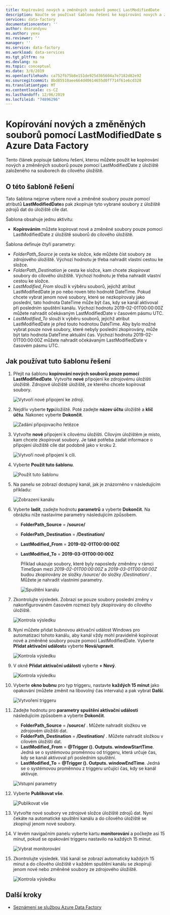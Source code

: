 ```yaml
---
title: Kopírování nových a změněných souborů pomocí LastModifiedDate
description: Naučte se používat šablonu řešení ke kopírování nových a změněných souborů pomocí LastModifiedDate s Azure Data Factory.
services: data-factory
documentationcenter: ''
author: dearandyxu
ms.author: yexu
ms.reviewer: ''
manager: ''
ms.service: data-factory
ms.workload: data-services
ms.tgt_pltfrm: na
ms.devlang: na
ms.topic: conceptual
ms.date: 3/8/2019
ms.openlocfilehash: ca752fb75b8e151de925d3b5604a7e7182d82e92
ms.sourcegitcommit: 8bd85510aee664d40614655d0ff714f61e6cd328
ms.translationtype: MT
ms.contentlocale: cs-CZ
ms.lasthandoff: 12/06/2019
ms.locfileid: "74896296"
---
```

# <a name="copy-new-and-changed-files-by-lastmodifieddate-with-azure-data-factory"></a>Kopírování nových a změněných souborů pomocí LastModifiedDate s Azure Data Factory

Tento článek popisuje šablonu řešení, kterou můžete použít ke kopírování nových a změněných souborů pouze pomocí LastModifiedDate z úložiště založeného na souborech do cílového úložiště. 

## <a name="about-this-solution-template"></a>O této šabloně řešení

Tato šablona nejprve vybere nové a změněné soubory pouze pomocí atributů **LastModifiedDate**a pak zkopíruje tyto vybrané soubory z úložiště zdrojů dat do úložiště cíle dat.

Šablona obsahuje jednu aktivitu:
- **Kopírováním** můžete kopírovat nové a změněné soubory pouze pomocí LastModifiedDate z úložiště souborů do cílového úložiště.

Šablona definuje čtyři parametry:
-  *FolderPath_Source* je cesta ke složce, kde můžete číst soubory ze zdrojového úložiště. Výchozí hodnotu je třeba nahradit vlastní cestou ke složce.
-  *FolderPath_Destination* je cesta ke složce, kam chcete zkopírovat soubory do cílového úložiště. Výchozí hodnotu je třeba nahradit vlastní cestou ke složce.
-  *LastModified_From* slouží k výběru souborů, jejichž atribut LastModifiedDate je po nebo roven této hodnotě DateTime.  Pokud chcete vybrat jenom nové soubory, které se nezkopírovaly jako poslední, tato hodnota DateTime může být čas, kdy se kanál aktivoval při posledním spuštění kanálu. Výchozí hodnotu 2019-02-01T00:00:00Z můžete nahradit očekávaným LastModifiedDate v časovém pásmu UTC. 
-  *LastModified_To* slouží k výběru souborů, jejichž atribut LastModifiedDate je před touto hodnotou DateTime. Aby bylo možné vybrat pouze nové soubory, které nebyly poslední zkopírovány, může být tato hodnota DateTime aktuální čas.  Výchozí hodnotu 2019-02-01T00:00:00Z můžete nahradit očekávaným LastModifiedDate v časovém pásmu UTC. 

## <a name="how-to-use-this-solution-template"></a>Jak používat tuto šablonu řešení

1. Přejít na šablonu **kopírování nových souborů pouze pomocí LastModifiedDate**. Vytvořte **nové** připojení ke zdrojovému úložišti úložiště. Zdrojové úložiště úložiště, ze kterého chcete kopírovat soubory.

    ![Vytvoří nové připojení ke zdroji.](media/solution-template-copy-new-files-lastmodifieddate/copy-new-files-lastmodifieddate1.png)
    
2. Nejdřív vyberte **typ**úložiště. Poté zadejte **název účtu** úložiště a **klíč účtu**. Nakonec vyberte **Dokončit**.

    ![Zadání připojovacího řetězce](media/solution-template-copy-new-files-lastmodifieddate/copy-new-files-lastmodifieddate2.png)
    
3. Vytvořte **nové** připojení k cílovému úložišti. Cílovým úložištěm je místo, kam chcete zkopírovat soubory. Je také potřeba zadat informace o připojení úložiště cíle dat podobně jako v kroku 2.

    ![Vytvoří nové připojení k cíli.](media/solution-template-copy-new-files-lastmodifieddate/copy-new-files-lastmodifieddate3.png)

4. Vyberte **Použít tuto šablonu**.

    ![Použít tuto šablonu](media/solution-template-copy-new-files-lastmodifieddate/copy-new-files-lastmodifieddate4.png)
    
5. Na panelu se zobrazí dostupný kanál, jak je znázorněno v následujícím příkladu:

    ![Zobrazení kanálu](media/solution-template-copy-new-files-lastmodifieddate/copy-new-files-lastmodifieddate5.png)

6. Vyberte **ladit**, zadejte hodnotu **parametrů** a vyberte **Dokončit**.  Na obrázku níže nastavíme parametry následujícím způsobem.
   - **FolderPath_Source** =  **/source/**
   - **FolderPath_Destination** =  **/Destination/**
   - **LastModified_From** =  **2019-02-01T00:00:00Z**
   - **LastModified_To** = **2019-03-01T00:00:00Z**
    
     Příklad ukazuje soubory, které byly naposledy změněny v rámci TimeSpan mezi *2019-02-01T00:00:00Z* a *2019-03-01T00:00:00Z* budou zkopírovány ze složky */source/* do složky */Destination/* .  Můžete je nahradit vlastními parametry.
    
     ![Spuštění kanálu](media/solution-template-copy-new-files-lastmodifieddate/copy-new-files-lastmodifieddate6.png)

7. Zkontrolujte výsledek. Zobrazí se pouze soubory poslední změny v nakonfigurovaném časovém rozmezí byly zkopírovány do cílového úložiště.

    ![Kontrola výsledku](media/solution-template-copy-new-files-lastmodifieddate/copy-new-files-lastmodifieddate7.png)
    
8. Nyní můžete přidat bubnovou aktivační událost Windows pro automatizaci tohoto kanálu, aby kanál vždy mohl pravidelně kopírovat nové a změněné soubory pouze pomocí LastModifiedDate.  Vyberte **Přidat aktivační událost**a vyberte **Nová/upravit**.

    ![Kontrola výsledku](media/solution-template-copy-new-files-lastmodifieddate/copy-new-files-lastmodifieddate8.png)
    
9. V okně **Přidat aktivační události** vyberte **+ Nový**.

    ![Kontrola výsledku](media/solution-template-copy-new-files-lastmodifieddate/copy-new-files-lastmodifieddate9.png)

10. Vyberte **okno bubnu** pro typ triggeru, nastavte **každých 15 minut** jako opakování (můžete změnit na libovolný čas intervalu) a pak vybrat **Další**.

    ![Vytvoření triggeru](media/solution-template-copy-new-files-lastmodifieddate/copy-new-files-lastmodifieddate10.png)    
    
11. Zadejte hodnotu pro **parametry spuštění aktivační události** následujícím způsobem a vyberte **Dokončit**.
    - **FolderPath_Source** =  **/source/** .  Můžete nahradit složkou ve zdrojovém úložišti dat.
    - **FolderPath_Destination** =  **/Destination/** .  Můžete nahradit složkou v cílovém úložišti dat.
    - **LastModified_From** =   **\@Trigger (). Outputs. windowStartTime**.  Jedná se o systémovou proměnnou od triggeru, která určuje čas, kdy se kanál aktivoval při posledním spuštění.
    - **LastModified_To** =  **\@Trigger (). Outputs. windowEndTime**.  Jedná se o systémovou proměnnou z triggeru určující čas, kdy se kanál aktivuje.
    
    ![Vstupní parametry](media/solution-template-copy-new-files-lastmodifieddate/copy-new-files-lastmodifieddate11.png)
    
12. Vyberte **Publikovat vše**.
    
    ![Publikovat vše](media/solution-template-copy-new-files-lastmodifieddate/copy-new-files-lastmodifieddate12.png)

13. Vytvořte nové soubory ve zdrojové složce úložiště zdrojů dat.  Nyní čekáte na automatické spuštění kanálu a do cílového úložiště se zkopírují jenom nové soubory.

14. V levém navigačním panelu vyberte kartu **monitorování** a počkejte asi 15 minut, pokud se opakování triggeru nastavilo na každých 15 minut. 

    ![Vybrat monitorování](media/solution-template-copy-new-files-lastmodifieddate/copy-new-files-lastmodifieddate14.png)

15. Zkontrolujte výsledek. Váš kanál se zobrazí automaticky každých 15 minut a do cílového úložiště v každém spuštění kanálu se zkopírují jenom nové nebo změněné soubory ze zdrojového úložiště.

    ![Kontrola výsledku](media/solution-template-copy-new-files-lastmodifieddate/copy-new-files-lastmodifieddate15.png)
    
## <a name="next-steps"></a>Další kroky

- [Seznámení se službou Azure Data Factory](introduction.md)
